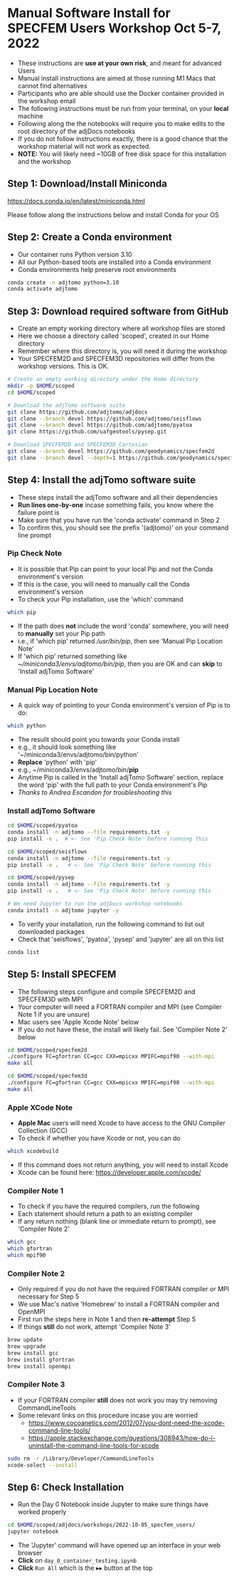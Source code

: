 # Manual Software Install for SPECFEM Users Workshop Oct 5-7, 2022

- These instructions are **use at your own risk**, and meant for advanced Users  
- Manual install instructions are aimed at those running M1 Macs that cannot find alternatives  
- Participants who are able should use the Docker container provided in the workshop email  
- The following instructions must be run from your terminal, on your **local** machine  
- Following along the the notebooks will require you to make edits to the root directory of the adjDocs notebooks
- If you do not follow instructions exactly, there is a good chance that the workshop material will not work as expected.
- **NOTE:** You will likely need ~10GB of free disk space for this installation and the workshop  


## Step 1: Download/Install Miniconda

https://docs.conda.io/en/latest/miniconda.html

Please follow along the instructions below and install Conda for your OS

## Step 2: Create a Conda environment
- Our container runs Python version 3.10
- All our Python-based tools are installed into a Conda environment
- Conda environments help preserve root environments

```bash
conda create -n adjtomo python=3.10
conda activate adjtomo
```

## Step 3: Download required software from GitHub
- Create an empty working directory where all workshop files are stored
- Here we choose a directory called 'scoped', created in our Home directory
- Remember where this directory is, you will need it during the workshop  
- Your SPECFEM2D and SPECFEM3D repositories will differ from the workshop versions. This is OK.

```bash
# Create an empty working directory under the Home directory
mkdir -p $HOME/scoped
cd $HOME/scoped

# Download the adjTomo software suite
git clone https://github.com/adjtomo/adjdocs 
git clone --branch devel https://github.com/adjtomo/seisflows 
git clone --branch devel https://github.com/adjtomo/pyatoa 
git clone https://github.com/uafgeotools/pysep.git

# Download SPECFEM2D and SPECFEM3D_Cartesian
git clone --branch devel https://github.com/geodynamics/specfem2d 
git clone --branch devel --depth=1 https://github.com/geodynamics/specfem3d
```

## Step 4: Install the adjTomo software suite
- These steps install the adjTomo software and all their dependencies
- **Run lines one-by-one** incase something fails, you know where the failure point is
- Make sure that you have run the 'conda activate' command in Step 2
- To confirm this, you should see the prefix '(adjtomo)' on your command line prompt

### Pip Check Note
- It is possible that Pip can point to your local Pip and not the Conda environment's version  
- If this is the case, you will need to manually call the Conda environment's version
- To check your Pip installation, use the 'which' command

```bash
which pip
```

- If the path does **not** include the word 'conda' somewhere, you will need to **manually** set your Pip path  
- i.e., if 'which pip' returned */usr/bin/pip*, then see 'Manual Pip Location Note'  
- If 'which pip' returned something like *~/miniconda3/envs/adjtomo/bin/pip*, then you are OK and can **skip** to 'Install adjTomo Software'  

### Manual Pip Location Note
- A quick way of pointing to your Conda environment's version of Pip is to do:

```bash
which python
```

- The resulit should point you towards your Conda install
- e.g., it should look something like '~/miniconda3/envs/adjtomo/bin/python'
- **Replace** 'python' with 'pip'  
- e.g., ~/miniconda3/envs/adjtomo/bin/**pip**
- Anytime Pip is called in the 'Install adjTomo Software' section, replace the word 'pip' with the full path to your Conda environment's Pip
- *Thanks to Andrea Escandon for troubleshooting this*


### Install adjTomo Software

```bash
cd $HOME/scoped/pyatoa 
conda install -n adjtomo --file requirements.txt -y
pip install -e .  # <- See 'Pip Check Note' before running this

cd $HOME/scoped/seisflows 
conda install -n adjtomo --file requirements.txt -y
pip install -e .   # <- See 'Pip Check Note' before running this

cd $HOME/scoped/pysep 
conda install -n adjtomo --file requirements.txt -y
pip install -e .   # <- See 'Pip Check Note' before running this

# We need Jupyter to run the adjDocs workshop notebooks
conda install -n adjtomo jupyter -y
```

- To verify your installation, run the following command to list out downloaded packages
- Check that 'seisflows', 'pyatoa', 'pysep' and 'jupyter' are all on this list

```bash
conda list
```

## Step 5: Install SPECFEM
- The following steps configure and compile SPECFEM2D and SPECFEM3D with MPI
- Your computer will need a FORTRAN compiler and MPI (see Compiler Note 1 if you are unsure)
- Mac users see 'Apple Xcode Note' below
- If you do not have these, the install will likely fail. See 'Compiler Note 2' below

```bash
cd $HOME/scoped/specfem2d 
./configure FC=gfortran CC=gcc CXX=mpicxx MPIFC=mpif90 --with-mpi
make all 

cd $HOME/scoped/specfem3d 
./configure FC=gfortran CC=gcc CXX=mpicxx MPIFC=mpif90 --with-mpi 
make all 
```

### Apple XCode Note
- **Apple Mac** users will need Xcode to have access to the GNU Compiler Collection (GCC)
- To check if whether you have Xcode or not, you can do

```bash
which xcodebuild
```

- If this command does not return anything, you will need to install Xcode
- Xcode can be found here: https://developer.apple.com/xcode/


### Compiler Note 1
- To check if you have the required compilers, run the following
- Each statement should return a path to an existing compiler
- If any return nothing (blank line or immediate return to prompt), see 'Compiler Note 2'  

```bash
which gcc
which gfortran
which mpif90
```

### Compiler Note 2
- Only required if you do not have the required FORTRAN compiler or MPI necessary for Step 5
- We use Mac's native 'Homebrew' to install a FORTRAN compiler and OpenMPI
- First run the steps here in Note 1 and then **re-attempt** Step 5
- If things **still** do not work, attempt 'Compiler Note 3'

```bash
brew update
brew upgrade
brew install gcc
brew install gfortran
brew install openmpi
```

### Compiler Note 3
- If your FORTRAN compiler **still** does not work you may try removing CommandLineTools
- Some relevant links on this procedure incase you are worried  
    - https://www.cocoanetics.com/2012/07/you-dont-need-the-xcode-command-line-tools/
    - https://apple.stackexchange.com/questions/308943/how-do-i-uninstall-the-command-line-tools-for-xcode
    
```bash
sudo rm -r /Library/Developer/CommandLineTools
xcode-select --install
```

## Step 6: Check Installation
- Run the Day 0 Notebook inside Jupyter to make sure things have worked properly

```bash 
cd $HOME/scoped/adjdocs/workshops/2022-10-05_specfem_users/
jupyter notebook
```

- The 'Jupyter' command will have opened up an interface in your web browser
- **Click** on `day_0_container_testing.ipynb`
- **Click** `Run All` which is the $\blacktriangleright\blacktriangleright$ button at the top
